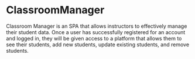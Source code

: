 # ClassroomManager
Classroom Manager is an SPA that allows instructors to effectively manage their student data. Once a user has successfully registered for an account and logged in, they will be given access to a platform that allows them to see their students, add new students, update existing students, and remove students.
